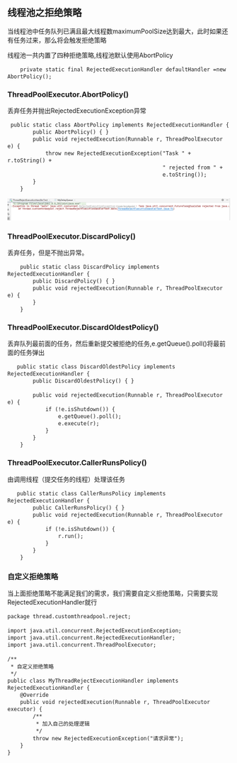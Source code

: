 ## 线程池之拒绝策略  
当线程池中任务队列已满且最大线程数maximumPoolSize达到最大，此时如果还有任务过来，那么将会触发拒绝策略  

线程池一共内置了四种拒绝策略,线程池默认使用AbortPolicy  

```
    private static final RejectedExecutionHandler defaultHandler =new AbortPolicy();
```

### ThreadPoolExecutor.AbortPolicy()  
丢弃任务并抛出RejectedExecutionException异常  
```
 public static class AbortPolicy implements RejectedExecutionHandler {
        public AbortPolicy() { }
        public void rejectedExecution(Runnable r, ThreadPoolExecutor e) {
            throw new RejectedExecutionException("Task " + r.toString() +
                                                 " rejected from " +
                                                 e.toString());
        }
    }
```

![img.png](img.png)

### ThreadPoolExecutor.DiscardPolicy()  
丢弃任务，但是不抛出异常。
```
    public static class DiscardPolicy implements RejectedExecutionHandler {
        public DiscardPolicy() { }
        public void rejectedExecution(Runnable r, ThreadPoolExecutor e) {
        }
    }
```

### ThreadPoolExecutor.DiscardOldestPolicy()  
丢弃队列最前面的任务，然后重新提交被拒绝的任务,e.getQueue().poll()将最前面的任务弹出

```
   public static class DiscardOldestPolicy implements RejectedExecutionHandler {
        public DiscardOldestPolicy() { }

        public void rejectedExecution(Runnable r, ThreadPoolExecutor e) {
            if (!e.isShutdown()) {
                e.getQueue().poll();
                e.execute(r);
            }
        }
    }
```

### ThreadPoolExecutor.CallerRunsPolicy()  
由调用线程（提交任务的线程）处理该任务

```
   public static class CallerRunsPolicy implements RejectedExecutionHandler {
        public CallerRunsPolicy() { }
        public void rejectedExecution(Runnable r, ThreadPoolExecutor e) {
            if (!e.isShutdown()) {
                r.run();
            }
        }
    }
```

### 自定义拒绝策略  
当上面拒绝策略不能满足我们的需求，我们需要自定义拒绝策略，只需要实现RejectedExecutionHandler就行

```
package thread.customthreadpool.reject;

import java.util.concurrent.RejectedExecutionException;
import java.util.concurrent.RejectedExecutionHandler;
import java.util.concurrent.ThreadPoolExecutor;

/**
 * 自定义拒绝策略
 */
public class MyThreadRejectExecutionHandler implements RejectedExecutionHandler {
    @Override
    public void rejectedExecution(Runnable r, ThreadPoolExecutor executor) {
        /**
         * 加入自己的处理逻辑
         */
        throw new RejectedExecutionException("请求异常");
    }
}

```

